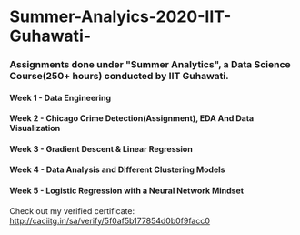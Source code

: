 # Summer-Analyics-2020-IIT-Guhawati-
### Assignments done under "Summer Analytics", a Data Science Course(250+ hours) conducted by IIT Guhawati.
#### Week 1 - Data Engineering
#### Week 2 - Chicago Crime Detection(Assignment), EDA And Data Visualization
#### Week 3 - Gradient Descent & Linear Regression
#### Week 4 - Data Analysis and Different Clustering Models
#### Week 5 - Logistic Regression with a Neural Network Mindset

Check out my verified certificate:
http://caciitg.in/sa/verify/5f0af5b177854d0b0f9facc0
